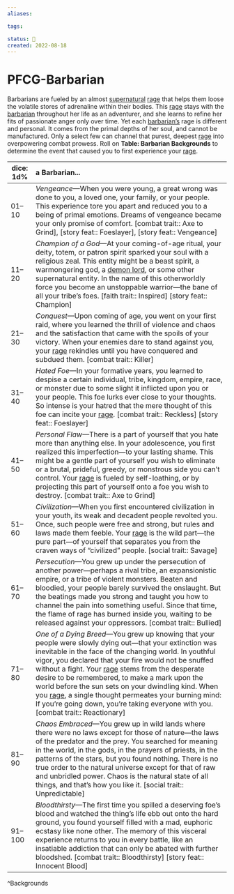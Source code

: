 ```yaml
---
aliases:

tags:

status: 🌰
created: 2022-08-18
---
```

# PFCG-Barbarian

Barbarians are fueled by an almost [supernatural](https://www.d20pfsrd.com/magic#TOC-Supernatural-Abilities-Su-) [rage](https://www.d20pfsrd.com/magic/all-spells/r/rage) that helps them loose the volatile stores of adrenaline within their bodies. This [rage](https://www.d20pfsrd.com/classes/core-classes/barbarian#TOC-Rage-Ex-) stays with the [barbarian](https://www.d20pfsrd.com/classes/core-classes/barbarian) throughout her life as an adventurer, and she learns to refine her fits of passionate anger only over time. Yet each [barbarian’s](https://www.d20pfsrd.com/classes/core-classes/barbarian) rage is different and personal. It comes from the primal depths of her soul, and cannot be manufactured. Only a select few can channel that purest, deepest [rage](https://www.d20pfsrd.com/classes/core-classes/barbarian#TOC-Rage-Ex-) into overpowering combat prowess. Roll on **Table: Barbarian Backgrounds** to determine the event that caused you to first experience your [rage](https://www.d20pfsrd.com/classes/core-classes/barbarian#TOC-Rage-Ex-).

| dice: 1d% | a Barbarian...                                                                                                                                                                                                                                                                                                                                                                                                                                                                                                                                                                                                                                                                                                  |
| --------- |:--------------------------------------------------------------------------------------------------------------------------------------------------------------------------------------------------------------------------------------------------------------------------------------------------------------------------------------------------------------------------------------------------------------------------------------------------------------------------------------------------------------------------------------------------------------------------------------------------------------------------------------------------------------------------------------------------------------- |
| 01–10     | *Vengeance*—When you were young, a great wrong was done to you, a loved one, your family, or your people. This experience tore you apart and reduced you to a being of primal emotions. Dreams of vengeance became your only promise of comfort. [combat trait:: Axe to Grind], [story feat:: Foeslayer], [story feat:: Vengeance]                                                                                                                                                                                                                                                                                                                                           |
| 11–20     | *Champion of a God*—At your coming-of-age ritual, your deity, totem, or patron spirit sparked your soul with a religious zeal. This entity might be a beast spirit, a warmongering god, a [demon lord](https://www.d20pfsrd.com/bestiary/monster-listings/outsiders/demon/demon-lords), or some other supernatural entity. In the name of this otherworldly force you become an unstoppable warrior—the bane of all your tribe’s foes. [faith trait:: Inspired] [story feat:: Champion]                                                                                                                                                                                      |
| 21–30     | *Conquest*—Upon coming of age, you went on your first raid, where you learned the thrill of violence and chaos and the satisfaction that came with the spoils of your victory. When your enemies dare to stand against you, your [rage](https://www.d20pfsrd.com/classes/core-classes/barbarian#TOC-Rage-Ex-) rekindles until you have conquered and subdued them. [combat trait:: Killer]                                                                                                                                                                                                                                                                                          |
| 31–40     | *Hated Foe*—In your formative years, you learned to despise a certain individual, tribe, kingdom, empire, race, or monster due to some slight it inflicted upon you or your people. This foe lurks ever close to your thoughts. So intense is your hatred that the mere thought of this foe can incite your [rage](https://www.d20pfsrd.com/classes/core-classes/barbarian#TOC-Rage-Ex-). [combat trait:: Reckless] [story feat:: Foeslayer]                                                                                                                                                                                                                               |
| 41–50     | *Personal Flaw*—There is a part of yourself that you hate more than anything else. In your adolescence, you first realized this imperfection—to your lasting shame. This might be a gentle part of yourself you wish to eliminate or a brutal, prideful, greedy, or monstrous side you can’t control. Your [rage](https://www.d20pfsrd.com/classes/core-classes/barbarian#TOC-Rage-Ex-) is fueled by self-loathing, or by projecting this part of yourself onto a foe you wish to destroy. [combat trait:: Axe to Grind]                                                                                                                                                   |
| 51–60     | *Civilization*—When you first encountered civilization in your youth, its weak and decadent people revolted you. Once, such people were free and strong, but rules and laws made them feeble. Your [rage](https://www.d20pfsrd.com/classes/core-classes/barbarian#TOC-Rage-Ex-) is the wild part—the pure part—of yourself that separates you from the craven ways of “civilized” people. [social trait:: Savage]                                                                                                                                                                                                                                                                |
| 61–70     | *Persecution*—You grew up under the persecution of another power—perhaps a rival tribe, an expansionistic empire, or a tribe of violent monsters. Beaten and bloodied, your people barely survived the onslaught. But the beatings made you strong and taught you how to channel the pain into something useful. Since that time, the flame of rage has burned inside you, waiting to be released against your oppressors. [combat trait:: Bullied]                                                                                                                                                                                                                              |
| 71–80     | *One of a Dying Breed*—You grew up knowing that your people were slowly dying out—that your extinction was inevitable in the face of the changing world. In youthful vigor, you declared that your fire would not be snuffed without a fight. Your [rage](https://www.d20pfsrd.com/classes/core-classes/barbarian#TOC-Rage-Ex-) stems from the desperate desire to be remembered, to make a mark upon the world before the sun sets on your dwindling kind. When you [rage](https://www.d20pfsrd.com/classes/core-classes/barbarian#TOC-Rage-Ex-), a single thought permeates your burning mind: If you’re going down, you’re taking everyone with you. [combat trait:: Reactionary] |
| 81–90     | *Chaos Embraced*—You grew up in wild lands where there were no laws except for those of nature—the laws of the predator and the prey. You searched for meaning in the world, in the gods, in the prayers of priests, in the patterns of the stars, but you found nothing. There is no true order to the natural universe except for that of raw and unbridled power. Chaos is the natural state of all things, and that’s how you like it. [social trait:: Unpredictable]                                                                                                                                                                                                            |
| 91–100    | *Bloodthirsty*—The first time you spilled a deserving foe’s blood and watched the thing’s life ebb out onto the hard ground, you found yourself filled with a mad, euphoric ecstasy like none other. The memory of this visceral experience returns to you in every battle, like an insatiable addiction that can only be abated with further bloodshed. [combat trait:: Bloodthirsty] [story feat:: Innocent Blood]                                                                                                                                                                                                                                                             |
^Backgrounds
